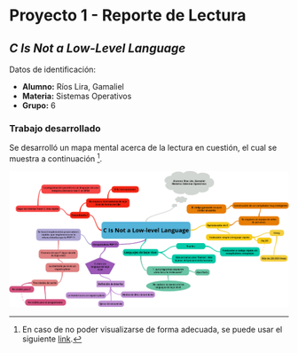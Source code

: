# Proyecto 1 - Reporte de Lectura
## _C Is Not a Low-Level Language_

Datos de identificación:
- **Alumno:** Ríos Lira, Gamaliel
- **Materia:** Sistemas Operativos
- **Grupo:** 6

### Trabajo desarrollado
Se desarrolló un mapa mental acerca de la lectura en cuestión, el cual se muestra a continuación [^1].

![](Proyecto_RiosGamaliel.png)

[^1]: En caso de no poder visualizarse de forma adecuada, se puede usar el siguiente 
[link](https://www.goconqr.com/es-MX/mindmap/38640595/c-is-not-a-low-level-language).
